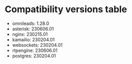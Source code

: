 # Compatibility versions table

* omnileads:  1.28.0
* asterisk:   230606.01
* nginx:      230215.01
* kamailio:   230204.01
* websockets: 230204.01
* rtpengine:  230606.01
* postgres:   230204.01

